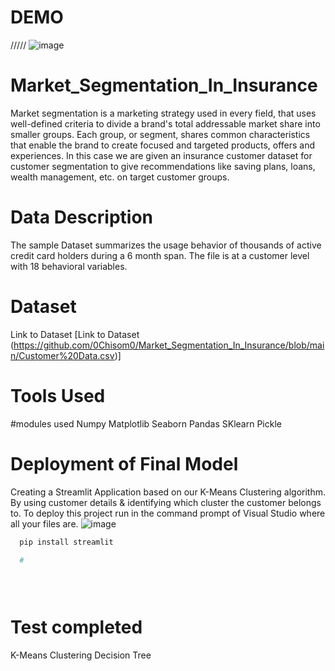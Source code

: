 # DEMO
/////
![image](https://github.com/0Chisom0/Market_Segmentation_In_Insurance/assets/122185866/94f28558-087d-4f75-843a-dcb1e0cf6fd2)


# Market_Segmentation_In_Insurance
Market segmentation is a marketing strategy used in every field, that uses well-defined criteria to divide a brand's total addressable market share into smaller groups. Each group, or segment, shares common characteristics that enable the brand to create focused and targeted products, offers and experiences. In this case we are given an insurance customer dataset for customer segmentation to give recommendations like saving plans, loans, wealth management, etc. on target customer groups.


# Data Description
The sample Dataset summarizes the usage behavior of thousands of active credit card holders during a 6 month span. The file is at a customer level with 18 behavioral variables.


# Dataset
Link to Dataset [Link to Dataset
(https://github.com/0Chisom0/Market_Segmentation_In_Insurance/blob/main/Customer%20Data.csv)]

# Tools Used
#modules used 
Numpy
Matplotlib
Seaborn
Pandas
SKlearn
Pickle

# Deployment of Final Model
Creating a Streamlit Application based on our K-Means Clustering algorithm. By using customer details & identifying which cluster the customer belongs to. To deploy this project run in the command prompt of Visual Studio where all your files are.
![image](https://github.com/0Chisom0/Market_Segmentation_In_Insurance/assets/122185866/907d6949-92c1-4162-b0e2-38dcf8b81ade)


```bash
  pip install streamlit
```
```bash
  #
  
```
```bash
    
```

# Test completed
K-Means Clustering
Decision Tree


